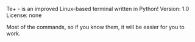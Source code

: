 Te+ - is an improved Linux-based terminal written in Python! 
Version: 1.0
License: none

Most of the commands, so if you know them, it will be easier for you to work.

